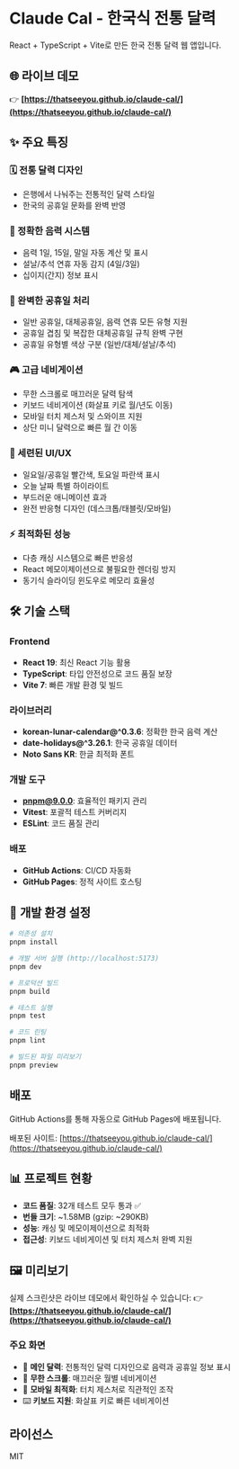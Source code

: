 # Claude Cal - 한국식 전통 달력

React + TypeScript + Vite로 만든 한국 전통 달력 웹 앱입니다.

## 🌐 라이브 데모

👉 **[https://thatseeyou.github.io/claude-cal/](https://thatseeyou.github.io/claude-cal/)**

## ✨ 주요 특징

### 🗓️ 전통 달력 디자인
- 은행에서 나눠주는 전통적인 달력 스타일
- 한국의 공휴일 문화를 완벽 반영

### 🌙 정확한 음력 시스템
- 음력 1일, 15일, 말일 자동 계산 및 표시
- 설날/추석 연휴 자동 감지 (4일/3일)
- 십이지(간지) 정보 표시

### 🎌 완벽한 공휴일 처리
- 일반 공휴일, 대체공휴일, 음력 연휴 모든 유형 지원
- 공휴일 겹침 및 복잡한 대체공휴일 규칙 완벽 구현
- 공휴일 유형별 색상 구분 (일반/대체/설날/추석)

### 🎮 고급 네비게이션
- 무한 스크롤로 매끄러운 달력 탐색
- 키보드 네비게이션 (화살표 키로 월/년도 이동)
- 모바일 터치 제스처 및 스와이프 지원
- 상단 미니 달력으로 빠른 월 간 이동

### 🎨 세련된 UI/UX
- 일요일/공휴일 빨간색, 토요일 파란색 표시
- 오늘 날짜 특별 하이라이트
- 부드러운 애니메이션 효과
- 완전 반응형 디자인 (데스크톱/태블릿/모바일)

### ⚡ 최적화된 성능
- 다층 캐싱 시스템으로 빠른 반응성
- React 메모이제이션으로 불필요한 렌더링 방지
- 동기식 슬라이딩 윈도우로 메모리 효율성

## 🛠 기술 스택

### Frontend
- **React 19**: 최신 React 기능 활용
- **TypeScript**: 타입 안전성으로 코드 품질 보장
- **Vite 7**: 빠른 개발 환경 및 빌드

### 라이브러리
- **korean-lunar-calendar@^0.3.6**: 정확한 한국 음력 계산
- **date-holidays@^3.26.1**: 한국 공휴일 데이터
- **Noto Sans KR**: 한글 최적화 폰트

### 개발 도구
- **pnpm@9.0.0**: 효율적인 패키지 관리
- **Vitest**: 포괄적 테스트 커버리지
- **ESLint**: 코드 품질 관리

### 배포
- **GitHub Actions**: CI/CD 자동화
- **GitHub Pages**: 정적 사이트 호스팅

## 🚀 개발 환경 설정

```bash
# 의존성 설치
pnpm install

# 개발 서버 실행 (http://localhost:5173)
pnpm dev

# 프로덕션 빌드
pnpm build

# 테스트 실행
pnpm test

# 코드 린팅
pnpm lint

# 빌드된 파일 미리보기
pnpm preview
```

## 배포

GitHub Actions를 통해 자동으로 GitHub Pages에 배포됩니다.

배포된 사이트: [https://thatseeyou.github.io/claude-cal/](https://thatseeyou.github.io/claude-cal/)

## 📊 프로젝트 현황

- **코드 품질**: 32개 테스트 모두 통과 ✅
- **번들 크기**: ~1.58MB (gzip: ~290KB)
- **성능**: 캐싱 및 메모이제이션으로 최적화
- **접근성**: 키보드 네비게이션 및 터치 제스처 완벽 지원

## 🖼️ 미리보기

실제 스크린샷은 라이브 데모에서 확인하실 수 있습니다:
👉 **[https://thatseeyou.github.io/claude-cal/](https://thatseeyou.github.io/claude-cal/)**

### 주요 화면
- 📅 **메인 달력**: 전통적인 달력 디자인으로 음력과 공휴일 정보 표시
- 🔄 **무한 스크롤**: 매끄러운 월별 네비게이션
- 📱 **모바일 최적화**: 터치 제스처로 직관적인 조작
- ⌨️ **키보드 지원**: 화살표 키로 빠른 네비게이션

## 라이선스

MIT
